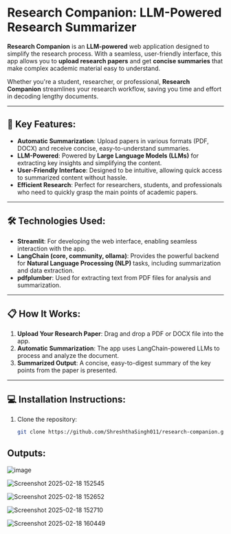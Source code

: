 # Research Companion: LLM-Powered Research Summarizer

**Research Companion** is an **LLM-powered** web application designed to simplify the research process. With a seamless, user-friendly interface, this app allows you to **upload research papers** and get **concise summaries** that make complex academic material easy to understand.

Whether you're a student, researcher, or professional, **Research Companion** streamlines your research workflow, saving you time and effort in decoding lengthy documents.

---

## 🚀 Key Features:
- **Automatic Summarization**: Upload papers in various formats (PDF, DOCX) and receive concise, easy-to-understand summaries.
- **LLM-Powered**: Powered by **Large Language Models (LLMs)** for extracting key insights and simplifying the content.
- **User-Friendly Interface**: Designed to be intuitive, allowing quick access to summarized content without hassle.
- **Efficient Research**: Perfect for researchers, students, and professionals who need to quickly grasp the main points of academic papers.

---

## 🛠️ Technologies Used:
- **Streamlit**: For developing the web interface, enabling seamless interaction with the app.
- **LangChain (core, community, ollama)**: Provides the powerful backend for **Natural Language Processing (NLP)** tasks, including summarization and data extraction.
- **pdfplumber**: Used for extracting text from PDF files for analysis and summarization.

---

## 📋 How It Works:
1. **Upload Your Research Paper**: Drag and drop a PDF or DOCX file into the app.
2. **Automatic Summarization**: The app uses LangChain-powered LLMs to process and analyze the document.
3. **Summarized Output**: A concise, easy-to-digest summary of the key points from the paper is presented.

---

## 💻 Installation Instructions:

1. Clone the repository:
   ```bash
   git clone https://github.com/ShreshthaSingh011/research-companion.git

## Outputs:

![image](https://github.com/user-attachments/assets/1f96384d-9d32-4f90-98c7-baf314f12faf)

![Screenshot 2025-02-18 152545](https://github.com/user-attachments/assets/68cf2ddb-6d8d-4e0c-a3fe-d86b4e8f5706)

![Screenshot 2025-02-18 152652](https://github.com/user-attachments/assets/160c0058-97dd-42bb-8f16-4e637222941a)

![Screenshot 2025-02-18 152710](https://github.com/user-attachments/assets/615130be-e8cf-456f-93d8-2ee6ebbb91d9)

![Screenshot 2025-02-18 160449](https://github.com/user-attachments/assets/24cdd18c-228a-44fb-b108-2accc6e4d48f)




